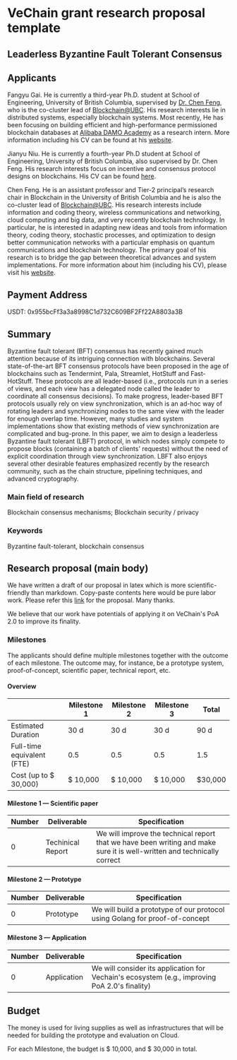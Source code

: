 # VeChain grant research proposal template

## Leaderless Byzantine Fault Tolerant Consensus

## Applicants

Fangyu Gai. He is currently a third-year Ph.D. student at School of Engineering, University of British Columbia, supervised by [Dr. Chen Feng](https://people.ok.ubc.ca/cfeng01/index.html), who is the co-cluster lead of [Blockchain@UBC](https://blockchain.ubc.ca/). His research interests lie in distributed systems, especially blockchain systems. Most recently, He has been focusing on building efficient and high-performance permissioned blockchain databases at [Alibaba DAMO Academy](https://damo.alibaba.com/) as a research intern. More information including his CV can be found at his [website](https://fangyugai.me/).

Jianyu Niu. He is currently a fourth-year Ph.D student at School of Engineering, University of British Columbia, also supervised by Dr. Chen Feng. His research interests focus on incentive and consensus protocol designs on blockchains. His CV can be found [here](https://fangyugai.me/files/JiangyuNiu_CV.pdf).

Chen Feng. He is an assistant professor and Tier-2 principal’s research chair in Blockchain in the University of British Columbia and he is also the co-cluster lead of [Blockchain@UBC](https://blockchain.ubc.ca/). His research interests include information and coding theory, wireless communications and networking, cloud computing and big data, and very recently blockchain technology. In particular, he is interested in adapting new ideas and tools from information theory, coding theory, stochastic processes, and optimization to design better communication networks with a particular emphasis on quantum communications and blockchain technology. The primary goal of his research is to bridge the gap between theoretical advances and system implementations. For more information about him (including his CV), please visit his [website](https://people.ok.ubc.ca/cfeng01/index.html).

## Payment Address

USDT: 0x955bcFf3a3a8998C1d732C609BF2Ff22A8803a3B

## Summary

Byzantine fault tolerant (BFT) consensus has recently gained much attention because of its intriguing connection with blockchains. Several state-of-the-art BFT consensus protocols have been proposed in the age of blockchains such as Tendermint, Pala, Streamlet, HotStuff and Fast-HotStuff. These protocols are all leader-based (i.e., protocols run in a series of views, and each view has a delegated node called the leader to coordinate all consensus decisions). To make progress, leader-based BFT protocols usually rely on view synchronization, which is an ad-hoc way of rotating leaders and synchronizing nodes to the same view with the leader for enough overlap time. However, many studies and system implementations show that existing methods of view synchronization are complicated and bug-prone. In this paper, we aim to design a leaderless Byzantine fault tolerant (LBFT) protocol, in which nodes simply compete to propose blocks (containing a batch of clients' requests) without the need of explicit coordination through view synchronization. LBFT also enjoys several other desirable features emphasized recently by the research community, such as the chain structure, pipelining techniques, and advanced cryptography.

### Main field of research

Blockchain consensus mechanisms; Blockchain security / privacy

### Keywords

Byzantine fault-tolerant, blockchain consensus

## Research proposal (main body)

We have written a draft of our proposal in latex which is more scientific-friendly than markdown. Copy-paste contents here would be pure labor work. Please refer this [link](https://fangyugai.me/files/Leaderless_Byzantine_fault_tolerant_consensus.pdf) for the proposal. Many thanks.

We believe that our work have potentials of applying it on VeChain's PoA 2.0 to improve its finality.

### Milestones

The applicants should define multiple milestones together with the outcome of each milestone. The outcome may, for instance, be a prototype system, proof-of-concept, scientific paper, technical report, etc.

#### Overview

|  | Milestone 1 | Milestone 2 |  Milestone 3 | Total |
| - | - |- | - | - |
| Estimated Duration | 30 d | 30 d | 30 d | 90 d |
| Full-time equivalent (FTE) | 0.5 | 0.5 | 0.5 | 1.5 |
| Cost (up to $ 30,000) | $ 10,000 | $ 10,000 | $ 10,000 | $30,000 |

#### Milestone 1 — Scientific paper

| Number | Deliverable | Specification |
|-|-|-|
| 0 | Techinical Report | We will improve the technical report that we have been writing and make sure it is well-written and technically correct |

#### Milestone 2  —  Prototype
| Number | Deliverable | Specification |
|-|-|-|
| 0 | Prototype | We will build a prototype of our protocol using Golang for proof-of-concept |

#### Milestone 3  —  Application
| Number | Deliverable | Specification |
|-|-|-|
| 0 | Application | We will consider its application for Vechain's ecosystem (e.g., improving PoA 2.0's finality) |

## Budget

The money is used for living supplies as well as infrastructures that will be needed for building the prototype and evaluation on Cloud.

For each Milestone, the budget is $ 10,000, and $ 30,000 in total.